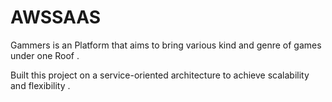 # AWSSAAS
Gammers is an Platform that aims to bring various kind and genre of games under one Roof .
<p>Built this project on a service-oriented architecture to achieve scalability and flexibility .
